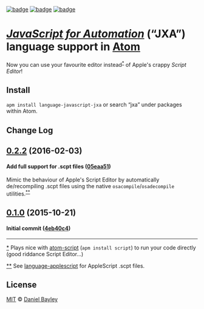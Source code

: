 [![badge][apm]][package]
[![badge][downloads]][package]
[![badge][chat]][#slack]

[_JavaScript for Automation_][jxa] (“JXA”) language support in [Atom]
=====================================================================
Now you can use your favourite editor instead<sup id="R1">[*](#F1)</sup> of Apple's crappy _Script Editor_!

Install
-------
`apm install language-javascript-jxa` or search “jxa” under packages within Atom.

Change Log
----------
[0.2.2] (2016-02-03)
--------------------
#### Add full support for .scpt files ([05eaa51])
Mimic the behaviour of Apple's Script Editor by automatically de/recompiling .scpt files using the native `osacompile`/`osadecompile` utilities.<sup id="R2">[**](#F2)</sup>

[0.1.0] (2015-10-21)
--------------------
#### Initial commit ([4eb40c4])

[0.1.0]:                  https://github.com/danielbayley/atom-language-javascript-jxa/tree/v0.1.0
[05eaa51]:                https://github.com/danielbayley/atom-language-javascript-jxa/commit/05eaa51
[0.2.2]:                  https://github.com/danielbayley/atom-language-javascript-jxa/tree/v0.2.2
[4eb40c4]:                https://github.com/danielbayley/atom-language-javascript-jxa/commit/4eb40c4

---

<a id="F1">[*](#R1)</a> Plays nice with [atom-script] (`apm install script`) to run your code directly (good riddance Script Editor…)

<a id="F2">[**](#R2)</a> See [language-applescript] for AppleScript .scpt files.

License
-------
[MIT] © [Daniel Bayley]

[MIT]:                    LICENSE.md
[Daniel Bayley]:          https://github.com/danielbayley
[atom]:                   https://atom.io
[apm]:                    https://flat.badgen.net/apm/v/language-javascript-jxa
[downloads]:              https://flat.badgen.net/apm/dl/language-javascript-jxa
[package]:                https://atom.io/packages/language-javascript-jxa
[chat]:                   https://flat.badgen.net/badge/slack/atom.io/e02163?label=&icon=slack
[#slack]:                 https://atom-slack.herokuapp.com

[atom-script]:            https://atom.io/packages/script
[language-applescript]:   https://atom.io/packages/language-applescript
[jxa]:                    https://developer.apple.com/library/mac/releasenotes/InterapplicationCommunication/RN-JavaScriptForAutomation/Articles/Introduction.html
